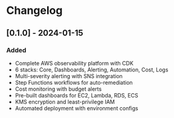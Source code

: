 # Changelog

## [0.1.0] - 2024-01-15

### Added
- Complete AWS observability platform with CDK
- 6 stacks: Core, Dashboards, Alerting, Automation, Cost, Logs
- Multi-severity alerting with SNS integration
- Step Functions workflows for auto-remediation
- Cost monitoring with budget alerts
- Pre-built dashboards for EC2, Lambda, RDS, ECS
- KMS encryption and least-privilege IAM
- Automated deployment with environment configs